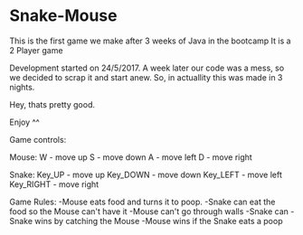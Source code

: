 # Snake-Mouse
This is the first game we make after 3 weeks of Java in the bootcamp
It is a 2 Player game

Development started on 24/5/2017.
A week later our code was a mess, so we decided to scrap it and start anew.
So, in actuallity this was made in 3 nights.

Hey, thats pretty good.

Enjoy ^^

Game controls:

  Mouse:
    W - move up
    S - move down
    A - move left
    D - move right
    
  Snake:
    Key_UP    - move up
    Key_DOWN  - move down
    Key_LEFT  - move left
    Key_RIGHT - move right
    
Game Rules:
  -Mouse eats food and turns it to poop.
  -Snake can eat the food so the Mouse can't have it
  -Mouse can't go through walls
  -Snake can
  -Snake wins by catching the Mouse
  -Mouse wins if the Snake eats a poop
